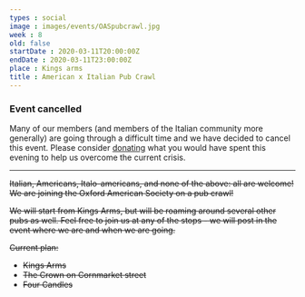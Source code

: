 ```yaml
---
types : social
image : images/events/OASpubcrawl.jpg
week : 8
old: false
startDate : 2020-03-11T20:00:00Z
endDate : 2020-03-11T23:00:00Z
place : Kings arms
title : American x Italian Pub Crawl
---
```


### Event cancelled

Many of our members (and members of the Italian community more generally) are going through a difficult time and we have decided to cancel this event. Please consider [donating](https://it.gofundme.com/c/act/insieme-contro-il-coronavirus?fbclid=IwAR1kWsmDzzK7uxK0x_Jut2lAMebxaiMK2FszINBuRczOlX6dAKx-MUpSyds) what you would have spent this evening to help us overcome the current crisis.


---

~~Italian, Americans, Italo-americans, and none of the above: all are welcome! We are joining the Oxford American Society on a pub crawl!~~

~~We will start from Kings Arms, but will be roaming around several other pubs as well. Feel free to join us at any of the stops - we will post in the event where we are and when we are going.~~

~~Current plan:~~
- ~~Kings Arms~~
- ~~The Crown on Cornmarket street~~
- ~~Four Candles~~